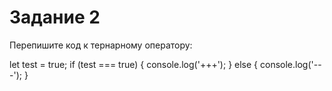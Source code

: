# Задание 2
Перепишите код к тернарному оператору:

let test = true;
if (test === true) {
console.log('+++');
} else {
console.log('---');
}
